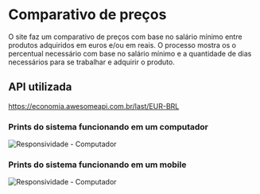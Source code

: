 # Comparativo de preços

O site faz um comparativo de preços com base no salário mínimo entre produtos adquiridos em euros e/ou em reais. O processo mostra os o percentual necessário com base no salário mínimo e a quantidade de dias necessários para se trabalhar e adquirir o produto. 

## API utilizada

https://economia.awesomeapi.com.br/last/EUR-BRL

### Prints do sistema funcionando em um computador

![Responsividade - Computador](https://zanitti.com.br/imagens/cp_computer_new.jpg)

### Prints do sistema funcionando em um mobile

![Responsividade - Computador](https://zanitti.com.br/imagens/cp_mobile_new.jpg)
